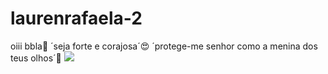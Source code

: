 # laurenrafaela-2
oiii bbla🥰 
´seja forte e corajosa´😍 
´protege-me senhor como a menina dos teus olhos´🥹
![](https://media1.tenor.com/m/MCBkr6dWLkUAAAAd/corinthians-rodrigo-garro.gif)
